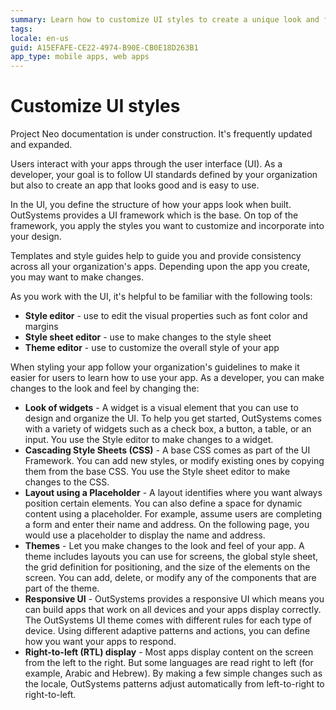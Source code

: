 ```yaml
---
summary: Learn how to customize UI styles to create a unique look and feel to your apps.   
tags:
locale: en-us
guid: A15EFAFE-CE22-4974-B90E-CB0E18D263B1
app_type: mobile apps, web apps
---
```


# Customize UI styles

<div class="info" markdown="1">

Project Neo documentation is under construction. It's frequently updated and expanded.

</div>

Users interact with your apps through the user interface (UI). As a developer, your goal is to follow UI standards defined by your organization but also to create an app that looks good and is easy to use.

In the UI, you define the structure of how your apps look when built. OutSystems provides a UI framework which is the base. On top of the framework, you apply the styles you want to customize and incorporate into your design.  

Templates and style guides help to guide you and provide consistency across all your organization's apps. Depending upon the app you create, you may want to make changes.

As you work with the UI, it's helpful to be familiar with the following tools:

* **Style editor** - use to edit the visual properties such as font color and margins
* **Style sheet editor** - use to make changes to the style sheet
* **Theme editor** - use to customize the overall style of your app

When styling your app follow your organization's guidelines to make it easier for users to learn how to use your app. As a developer, you can make changes to the look and feel by changing the:

* **Look of widgets** - A widget is a visual element that you can use to design and organize the UI. To help you get started, OutSystems comes with a variety of widgets such as a check box, a button, a table, or an input. You use the Style editor to make changes to a widget.
* **Cascading Style Sheets (CSS)** - A base CSS comes as part of the UI Framework. You can add new styles, or modify existing ones by copying them from the base CSS. You use the Style sheet editor to make changes to the CSS.  
* **Layout using a Placeholder** - A layout identifies where you want always position certain elements. You can also define a space for dynamic content using a placeholder. For example, assume users are completing a form and enter their name and address. On the following page, you would use a placeholder to display the name and address.
* **Themes** - Let you make changes to the look and feel of your app. A theme includes layouts you can use for screens, the global style sheet, the grid definition for positioning, and the size of the elements on the screen. You can add, delete, or modify any of the components that are part of the theme.
* **Responsive UI** - OutSystems provides a responsive UI which means you can build apps that work on all devices and your apps display correctly. The OutSystems UI theme comes with different rules for each type of device. Using different adaptive patterns and actions, you can define how you want your apps to respond.
* **Right-to-left (RTL) display** - Most apps display content on the screen from the left to the right. But some languages are read right to left (for example, Arabic and Hebrew). By making a few simple changes such as the locale, OutSystems patterns adjust automatically from left-to-right to right-to-left.






